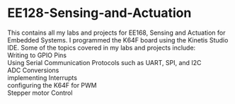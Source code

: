 # EE128-Sensing-and-Actuation
This contains all my labs and projects for EE168, Sensing and Actuation for Embedded Systems. I programmed the K64F board using the Kinetis Studio IDE. Some of the topics covered in my labs and projects include: <br />
Writing to GPIO Pins <br /> 
Using Serial Communication Protocols such as UART, SPI, and I2C <br />
ADC Conversions <br /> 
implementing Interrupts <br />
configuring the K64F for PWM <br />
Stepper motor Control <br />
